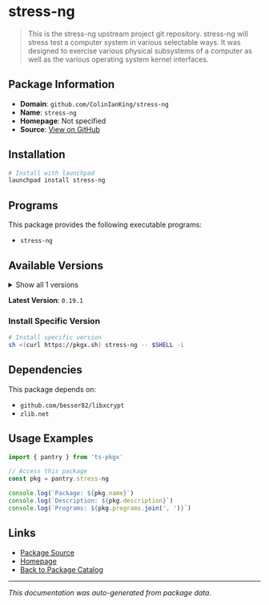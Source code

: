 # stress-ng

> This is the stress-ng upstream project git repository. stress-ng will stress test a computer system in various selectable ways. It was designed to exercise various physical subsystems of a computer as well as the various operating system kernel interfaces.

## Package Information

- **Domain**: `github.com/ColinIanKing/stress-ng`
- **Name**: `stress-ng`
- **Homepage**: Not specified
- **Source**: [View on GitHub](https://github.com/pkgxdev/pantry/tree/main/projects/github.com/ColinIanKing/stress-ng/package.yml)

## Installation

```bash
# Install with launchpad
launchpad install stress-ng
```

## Programs

This package provides the following executable programs:

- `stress-ng`

## Available Versions

<details>
<summary>Show all 1 versions</summary>

- `0.19.1`

</details>

**Latest Version**: `0.19.1`

### Install Specific Version

```bash
# Install specific version
sh <(curl https://pkgx.sh) stress-ng -- $SHELL -i
```

## Dependencies

This package depends on:

- `github.com/besser82/libxcrypt`
- `zlib.net`

## Usage Examples

```typescript
import { pantry } from 'ts-pkgx'

// Access this package
const pkg = pantry.stress-ng

console.log(`Package: ${pkg.name}`)
console.log(`Description: ${pkg.description}`)
console.log(`Programs: ${pkg.programs.join(', ')}`)
```

## Links

- [Package Source](https://github.com/pkgxdev/pantry/tree/main/projects/github.com/ColinIanKing/stress-ng/package.yml)
- [Homepage](#)
- [Back to Package Catalog](../../../package-catalog.md)

---

*This documentation was auto-generated from package data.*
